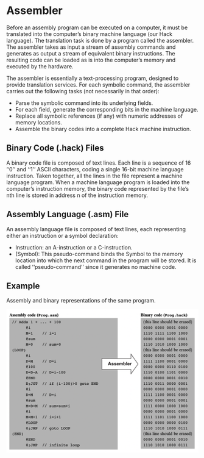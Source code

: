 # Assembler
Before an assembly program can be executed on a computer, it must be translated into the computer’s binary machine language (our Hack language). The translation task is done by a program called the assembler. The assembler takes as input a stream of assembly commands and generates as output a stream of equivalent binary instructions. The resulting code can be loaded as is into the computer’s memory and executed by the hardware.

The assembler is essentially a text-processing program, designed to provide translation services. For each symbolic command, the assembler carries out the following tasks (not necessarily in that order):

- Parse the symbolic command into its underlying fields.
- For each field, generate the corresponding bits in the machine language.
- Replace all symbolic references (if any) with numeric addresses of memory locations.
- Assemble the binary codes into a complete Hack machine instruction.

## Binary Code (.hack) Files
A binary code file is composed of text lines. Each line is a sequence of 16 ‘‘0’’ and ‘‘1’’ ASCII characters, coding a single 16-bit machine language instruction. Taken together, all the lines in the file represent a machine language program. When a machine language program is loaded into the computer’s instruction memory, the binary code represented by the file’s nth line is stored in address n of the instruction memory.

## Assembly Language (.asm) File
An assembly language file is composed of text lines, each representing either an instruction or a symbol declaration:

- Instruction: an A-instruction or a C-instruction.
- (Symbol): This pseudo-command binds the Symbol to the memory location into which the next command in the program will be stored. It is called ‘‘pseudo-command’’ since it generates no machine code.

## Example

Assembly and binary representations of the same program.

![assembly_to_binary](https://github.com/OrrMatzkin/nand2tetris-Minesweeper/blob/master/readme%20assets/assembly_to_binary_example.png?raw=true)
